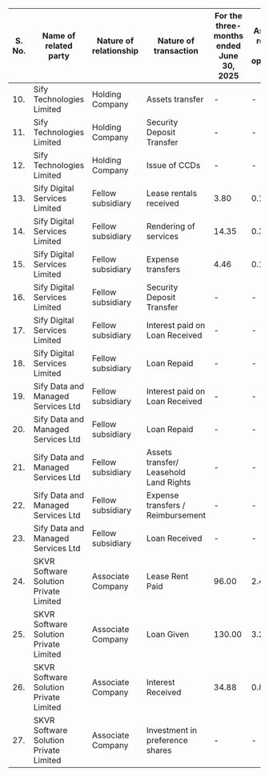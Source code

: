 <table><thead><tr><th>S. No.</th><th>Name of related party</th><th>Nature of relationship</th><th>Nature of transaction</th><th>For the three-months ended June 30, 2025</th><th>As a % of revenue from operations</th><th>For the year ended March 31, 2025</th><th>As a % of revenue from operations</th><th>For the year ended March 31, 2024</th><th>As a % of revenue from operations</th><th>For the year ended March 31, 2023</th><th>As a % of revenue from operations</th></tr></thead><tbody><tr><td>10.</td><td>Sify Technologies Limited</td><td>Holding Company</td><td>Assets transfer</td><td>-</td><td>-</td><td>3.89</td><td>0.03%</td><td>0.49</td><td>0.00%</td><td>3.46</td><td>0.03%</td></tr><tr><td>11.</td><td>Sify Technologies Limited</td><td>Holding Company</td><td>Security Deposit Transfer</td><td>-</td><td>-</td><td>-</td><td>-</td><td>0.96</td><td>0.01%</td><td>36.00</td><td>0.35%</td></tr><tr><td>12.</td><td>Sify Technologies Limited</td><td>Holding Company</td><td>Issue of CCDs</td><td>-</td><td>-</td><td>-</td><td>-</td><td>-</td><td>-</td><td>1,225.00</td><td>11.99%</td></tr><tr><td>13.</td><td>Sify Digital Services Limited</td><td>Fellow subsidiary</td><td>Lease rentals received</td><td>3.80</td><td>0.10%</td><td>13.20</td><td>0.09%</td><td>13.20</td><td>0.12%</td><td>13.20</td><td>0.13%</td></tr><tr><td>14.</td><td>Sify Digital Services Limited</td><td>Fellow subsidiary</td><td>Rendering of services</td><td>14.35</td><td>0.36%</td><td>57.42</td><td>0.40%</td><td>57.40</td><td>0.52%</td><td>57.42</td><td>0.56%</td></tr><tr><td>15.</td><td>Sify Digital Services Limited</td><td>Fellow subsidiary</td><td>Expense transfers</td><td>4.46</td><td>0.11%</td><td>14.59</td><td>0.10%</td><td>13.20</td><td>0.12%</td><td>0.99</td><td>0.01%</td></tr><tr><td>16.</td><td>Sify Digital Services Limited</td><td>Fellow subsidiary</td><td>Security Deposit Transfer</td><td>-</td><td>-</td><td>-</td><td>-</td><td>1.30</td><td>0.01%</td><td>-</td><td>-</td></tr><tr><td>17.</td><td>Sify Digital Services Limited</td><td>Fellow subsidiary</td><td>Interest paid on Loan Received</td><td>-</td><td>-</td><td>-</td><td>-</td><td>-</td><td>-</td><td>4.89</td><td>0.05%</td></tr><tr><td>18.</td><td>Sify Digital Services Limited</td><td>Fellow subsidiary</td><td>Loan Repaid</td><td>-</td><td>-</td><td>-</td><td>-</td><td>-</td><td>-</td><td>9.50</td><td>0.09%</td></tr><tr><td>19.</td><td>Sify Data and Managed Services Ltd</td><td>Fellow subsidiary</td><td>Interest paid on Loan Received</td><td>-</td><td>-</td><td>6.06</td><td>0.04%</td><td>6.41</td><td>0.06%</td><td>1.80</td><td>0.02%</td></tr><tr><td>20.</td><td>Sify Data and Managed Services Ltd</td><td>Fellow subsidiary</td><td>Loan Repaid</td><td>-</td><td>-</td><td>90.00</td><td>0.63%</td><td>-</td><td>-</td><td>-</td><td>-</td></tr><tr><td>21.</td><td>Sify Data and Managed Services Ltd</td><td>Fellow subsidiary</td><td>Assets transfer/ Leasehold Land Rights</td><td>-</td><td>-</td><td>108.53</td><td>0.76%</td><td>-</td><td>-</td><td>264.83</td><td>2.59%</td></tr><tr><td>22.</td><td>Sify Data and Managed Services Ltd</td><td>Fellow subsidiary</td><td>Expense transfers / Reimbursement</td><td>-</td><td>-</td><td>-</td><td>-</td><td>-</td><td>-</td><td>0.65</td><td>0.01%</td></tr><tr><td>23.</td><td>Sify Data and Managed Services Ltd</td><td>Fellow subsidiary</td><td>Loan Received</td><td>-</td><td>-</td><td>-</td><td>-</td><td>-</td><td>-</td><td>100.00</td><td>0.98%</td></tr><tr><td>24.</td><td>SKVR Software Solution Private Limited</td><td>Associate Company</td><td>Lease Rent Paid</td><td>96.00</td><td>2.41%</td><td>19.95</td><td>0.14%</td><td>-</td><td>-</td><td>-</td><td>-</td></tr><tr><td>25.</td><td>SKVR Software Solution Private Limited</td><td>Associate Company</td><td>Loan Given</td><td>130.00</td><td>3.26%</td><td>1570.00</td><td>10.99%</td><td>-</td><td>-</td><td>-</td><td>-</td></tr><tr><td>26.</td><td>SKVR Software Solution Private Limited</td><td>Associate Company</td><td>Interest Received</td><td>34.88</td><td>0.88%</td><td>11.10</td><td>0.08%</td><td>-</td><td>-</td><td>-</td><td>-</td></tr><tr><td>27.</td><td>SKVR Software Solution Private Limited</td><td>Associate Company</td><td>Investment in preference shares</td><td>-</td><td>-</td><td>990.00</td><td>6.93%</td><td>500.00</td><td>4.49%</td><td>-</td><td>-</td></tr></tbody></table>